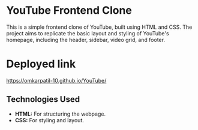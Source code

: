 # YouTube Frontend Clone

This is a simple frontend clone of YouTube, built using HTML and CSS. The project aims to replicate the basic layout and styling of YouTube's homepage, including the header, sidebar, video grid, and footer.


# Deployed link

https://omkarpatil-10.github.io/YouTube/


## Technologies Used

- **HTML:** For structuring the webpage.
- **CSS:** For styling and layout.
